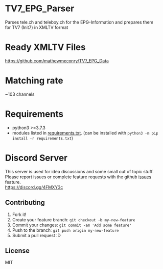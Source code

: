 # TV7_EPG_Parser
Parses tele.ch and teleboy.ch for the EPG-Information and prepares them for TV7 (Init7) in XMLTV format

# Ready XMLTV Files
https://github.com/mathewmeconry/TV7_EPG_Data

# Matching rate
~103 channels

# Requirements
- python3 >=3.7.3
- modules listed in [requirements.txt](https://github.com/mathewmeconry/TV7_EPG_Parser/blob/master/requirements.txt). (can be installed with `python3 -m pip install -r requirements.txt`)

# Discord Server
This server is used for idea discussions and some small out of topic stuff.  
Please report issues or complete feature requests with the github [issues](https://github.com/mathewmeconry/TV7_EPG_Parser/issues) feature.  
https://discord.gg/4FMXY3c

## Contributing
1. Fork it!
2. Create your feature branch: `git checkout -b my-new-feature`
3. Commit your changes: `git commit -am 'Add some feature'`
4. Push to the branch: `git push origin my-new-feature`
5. Submit a pull request :D


## License
MIT
